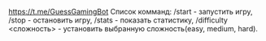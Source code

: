 https://t.me/GuessGamingBot
Список комманд:
/start - запустить игру,
/stop - остановить игру,
/stats - показать статистику,
/difficulty <сложность> - установить выбранную сложность(easy, medium, hard).
